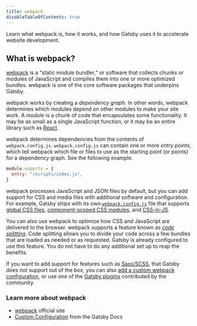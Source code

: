 ```yaml
---
title: webpack
disableTableOfContents: true
---
```


Learn what webpack is, how it works, and how Gatsby uses it to accelerate website development.

## What is webpack?

[webpack](/docs/glossary#webpack) is a <q>static module bundler,</q> or software that collects chunks or modules of JavaScript and compiles them into one or more optimized bundles. webpack is one of the core software packages that underpins Gatsby.

webpack works by creating a _dependency graph_. In other words, webpack determines which modules depend on other modules to make your site work. A _module_ is a chunk of code that encapsulates some functionality. It may be as small as a single JavaScript function, or it may be an entire library such as [React](/docs/glossary#react).

webpack determines dependencies from the contents of `webpack.config.js`. `webpack.config.js` can contain one or more _entry points_, which tell webpack which file or files to use as the starting point (or points) for a dependency graph. See the following example.

```javascript
module.exports = {
  entry: "/scripts/index.js",
}
```

webpack processes JavaScript and JSON files by default, but you can add support for CSS and media files with additional software and configuration. For example, Gatsby ships with its own [`webpack.config.js`](https://github.com/gatsbyjs/gatsby/blob/master/packages/gatsby/src/utils/webpack.config.js) file that supports [global CSS files](/docs/how-to/styling/global-css/), [component-scoped CSS modules](/docs/how-to/styling/css-modules/), and [CSS-in-JS](/docs/how-to/styling/css-in-js/).

You can also use webpack to optimize how CSS and JavaScript are delivered to the browser. webpack supports a feature known as [_code splitting_](https://webpack.js.org/guides/code-splitting/). Code splitting allows you to divide your code across a few bundles that are loaded as needed or as requested. Gatsby is already configured to use this feature. You do not have to do any additional set up to reap the benefits.

If you want to add support for features such as [Sass/SCSS](/docs/how-to/styling/sass/), that Gatsby does not support out of the box, you can also [add a custom webpack configuration](/docs/how-to/custom-configuration/add-custom-webpack-config/), or use one of the [Gatsby plugins](/docs/plugins/) contributed by the community.

### Learn more about webpack

- [webpack](https://webpack.js.org/) official site
- [Custom Configuration](/docs/customization/) from the Gatsby Docs

